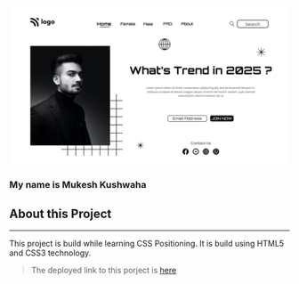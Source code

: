![Project-I Image](./1.png)

### My name is Mukesh Kushwaha


## About this Project
***
This project is build while learning CSS Positioning. It is build using HTML5 and CSS3 technology.

> The deployed link to this porject is [here](https://google.com "GOOGLE")